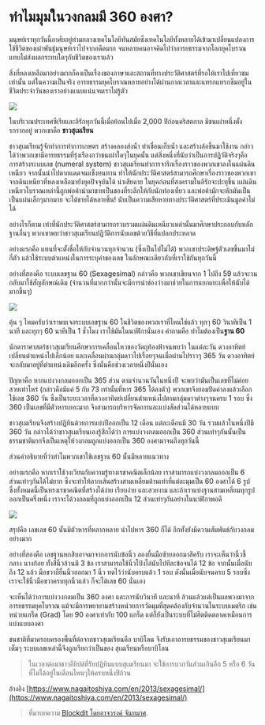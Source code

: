 # ทำไมมุมในวงกลมมี 360 องศา?

มนุษย์เราทุกวันนี้อาศัยอยู่ท่ามกลางเทคโนโลยีทันสมัยซึ่งเทคโนโลยีทั้งหลายได้เข้ามาเปลี่ยนแปลงการใช้ชีวิตของเผ่าพันธุ์มนุษย์เราไปจากอดีตมาก จนหลายคนอาจคิดไปว่าอารยธรรมจากโลกยุคโบราณแทบไม่ส่งผลกระทบใดๆกับชีวิตของเราแล้ว

สิ่งที่หลงเหลือมาอย่างมากก็คงเป็นเรื่องของภาษาและสถานที่ทางประวัติศาสตร์ที่รอให้เราไปเที่ยวชมเท่านั้น แต่ในความเป็นจริง อารยธรรมยุคโบราณหลายอย่างได้ผ่านกาลเวลาและแทรกแทรกซึมอยู่ในชีวิตประจำวันของเราอย่างแนบแน่นจนเราไม่รู้ตัว

![](https://t0.blockdit.com/photos/2018/10/5bd15d069c8f3504d5f01761.jpg)

ในบริเวณประเทศซีเรียและอิรักทุกวันนี้เมื่อย้อนไปเมื่อ 2,000 ปีก่อนคริสตกาล มีชนเผ่าหนึ่งตั้งรกรากอยู่ พวกเขาคือ **ชาวสุเมเรียน**

ชาวสุเมเรียนรู้จักทำการทำการเกษตร สร้างคลองส่งน้ำ ทำเขื่อนเก็บน้ำ และสร้างล้อขึ้นมาใช้งาน กล่าวได้ว่าพวกเขามีอารยธรรมที่รุ่งเรืองกว่าชนเผ่าใดๆในยุคนั้น แต่สิ่งหนึ่งที่นับว่าเป็นการปฏิวัติจริงๆคือ การสร้างระบบเลข \(numeral system\) ชาวสุเมเรียนทำการจารึกเรื่องราวของพวกเขาลงในแผ่นดินเหนียว จากนั้นนำไปตากแดดจนแข็งทนทาน ทำให้นักประวัติศาสตร์สามารถศึกษาเรื่องราวของพวกเขาจากดินเหนียวที่หลงเหลือมายังยุคปัจจุบันได้ น่าเสียดาย ในยุคก่อนที่สงครามในอิรักจะปะทุขึ้น แผ่นดินเหนียวโบราณเหล่านี้ถูกพ่อค้านำมาขายเป็นของที่ระลึกให้กับนักท่องเที่ยว และพ่อค้ามักจะหักมันเป็นเป็นแผ่นเล็กๆมากมาย จะได้ขายได้หลายชิ้น! นับเป็นความเสียหายทางประวัติศาสตร์ที่ประเมินมูลค่าไม่ได้

อย่างไรก็ตาม เท่าที่นักประวัติศาสตร์สามารถรวบรวมแผ่นดินเหนียวเหล่านั้นมาศึกษาประกอบกับหลักฐานอื่นๆ พวกเขาพบว่าชาวสุเมเรียนปฏิวัติการนับเลขด้วยวิธีที่แปลกประหลาด

อย่างแรกคือ แทนที่จะตั้งชื่อให้กับจำนวนทุกจำนวน \(ซึ่งเป็นไปไม่ได้\) พวกเขาประดิษฐ์ตัวเลขขึ้นมาไม่กี่ตัว แล้วใช้ระบบตำแหน่งในการระบุค่าของเลข ในลักษณะเดียวกับที่เราใช้กันทุกวันนี้

อย่างที่สองคือ ระบบเลขฐาน 60 \(Sexagesimal\) กล่าวคือ พวกเขาเขียนจาก 1 ไปถึง 59 แล้วจะวนกลับมาใช้สัญลักษณ์เดิม \(จำนวนที่มากกว่านั้นจะมีการนำช่องว่างมาช่วยในการแยกแยะเพื่อให้นับได้มากขึ้นๆ\)

![](https://t0.blockdit.com/photos/2018/10/5bd15d229c8f3504d5f019d5.jpg)

คุ้น ๆ ไหมครับว่าเราพบเจอระบบเลขฐาน 60 ในชีวิตของพวกเราที่ไหนใช่แล้ว ทุกๆ 60 วินาทีเป็น 1 นาที และทุกๆ 60 นาทีเป็น 1 ชั่วโมง เราใช้มันในนาฬิกานั่นเอง คำถามคือ ทำไมต้องเป็น**ฐาน 60**

นักดาราศาสตร์ชาวสุเมเรียนศึกษาการเคลื่อนไหวของวัตถุท้องฟ้าจนพบว่า ในแต่ละวัน ดวงอาทิตย์เปลี่ยนตำแหน่งไปเล็กน้อย และเคลื่อนผ่านกลุ่มดาวไปเรื่อยๆจนเมื่อผ่านไปราวๆ 365 วัน ดวงอาทิตย์จะกลับมาอยู่ที่ตำแหน่งเดิมอีกครั้ง ซึ่งนั่นคือช่วงเวลาหนึ่งปีนั่นเอง

ปัญหาคือ หากแบ่งวงกลมออกเป็น 365 ส่วน ตามจำนวนวันในหนึ่งปี จะพบว่ามันเป็นเลขที่ไม่ค่อยสวยเท่าไหร่ \(กล่าวคือมีแค่ 5 กับ 73 เท่านั้นที่หาร 365 ได้ลงตัว\) พวกเขาจึงยอมปัดค่าลงแล้วเลือกใช้เลข 360 วัน ซึ่งเป็นระยะเวลาที่ดวงอาทิตย์เปลี่ยนตำแหน่งไปตามกลุ่มดาวต่างๆจนครบ 1 รอบ ซึ่ง 360 เป็นเลขที่มีตัวหารเยอะมาก จึงสามารถบริหารจัดการและแบ่งสัดส่วนได้หลายแบบ

ชาวสุเมเรียนจึงสร้างปฏิทินด้วยการแบ่งปีออกเป็น 12 เดือน แต่ละเดือนมี 30 วัน รวมแล้วในหนึ่งปีมี 360 วัน กล่าวได้ว่าชาวสุเมเรียนเองรู้สึกได้ว่า การแบ่งวงกลมออกเป็น 360 ส่วนเท่าๆกันนั้นเป็นธรรมชาติมากจึงเป็นเหตุให้วงกลมถูกแบ่งออกเป็น 360 องศามาจนถึงทุกวันนี้

ส่วนคำอธิบายที่ว่าทำไมพวกเขาใช้เลขฐาน 60 นั้นมีหลายแนวทาง

อย่างแรกคือ หากเราใช้วงเวียนกับความรู้ทางเรขาคณิตเล็กน้อย เราสามารถแบ่งวงกลมออกเป็น 6 ส่วนเท่าๆกันได้ไม่ยาก ซึ่งจะทำให้ลากเส้นสร้างสามเหลี่ยมด้านเท่าที่แต่ละมุมเป็น 60 องศาได้ 6 รูป ซึ่งทั้งหมดนี้เป็นทรงเรขาคณิตที่สร้างได้ง่าย เรียบง่าย และสวยงาม และถ้าเราแบ่งฐานสามเหลี่ยมทุกรูปออกเป็นครึ่งหนึ่ง เราจะได้วงกลมที่ถูกแบ่งออกเป็น 12 ส่วนเท่าๆกันอย่างในนาฬิกาพอดี

![](https://t0.blockdit.com/photos/2018/10/5bd15d459c8f3504d5f01b64.jpg)

สรุปคือ เลขเลข 60 นั้นมีตัวหารที่หลากหลาย นำไปหาร 360 ก็ได้ อีกทั้งยังมีความสัมพันธ์กับวงกลมอย่างมาก

อย่างที่สองคือ เลขฐานหกสิบอาจมาจากการนับข้อนิ้ว ลองยื่นมือซ้ายออกมาสิครับ เราจะเห็นว่านิ้วชี้ กลาง นางก้อย ทั้งสี่นิ้วล้วนมี 3 ข้อ เราสามารถใช้นิ้วโป้งไล่นับไปทีละข้อจนได้ 12 ข้อ จากนั้นเมื่อนับถึง 12 แล้ว มือขวาก็ยื่นนิ้วออกมา 1 นิ้ว ทดไว้ว่านับครบแล้ว 1 รอบ ดังนั้นเมื่อนับจนครบ 5 รอบซึ่งเราจะใช้นิ้วมือขวาครบทุกนิ้วแล้ว ก็จะได้เลข 60 นั่นเอง

จะเห็นได้ว่าการแบ่งวงกลมเป็น 360 องศา และการนับวินาที และนาที ล้วนแล้วแต่เป็นผลพวงมาจากอารยธรรมยุคโบราณ แม้จะมีการพยายามสร้างหน่วยการวัดมุมที่สุดคล้องกับจำนวนในระบบเมตริก เช่น หน่วยแกร็ด \(Grad\) โดย 90 องศาเท่ากับ 100 แกร็ด แต่ก็ยังเป็นระบบที่ไม่ฮิตติดตลาดเหมือนการแบ่งแบบองศา

ชนชาติที่มาครอบครองพื้นที่ต่อจากชาวสุเมเรียนคือ บาบิโลน จึงรับเอาอารยธรรมของชาวสุเมเรียนมาเต็มๆ ระบบเลขเหล่านี้จึงถูกเรียกว่าเป็นของ สุเมเรียนหรือบาบิโลน

> ในเวลาต่อมาชาวอียิปต์ที่รับปฏิทินแบบสุเมเรียนมา จะใช้การบวกวันส่วนเกินอีก 5 หรือ 6 วันที่ไม่ได้อยู่ในเดือนไหนๆให้ครบหนึ่งปีถ้วน

อ้างอิง [https://www.nagaitoshiya.com/en/2013/sexagesimal/](https://www.nagaitoshiya.com/en/2013/sexagesimal/)

> ที่มาบทความ [ฺBlockdit โดยอาจวรงค์ จันทมาศ](https://www.blockdit.com/articles/5bd15db076979b0416e44916).

